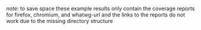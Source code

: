 *note:* to save space these example results only contain the coverage reports for firefox, chromium, and whatwg-url and the links to the reports do not work due to the missing directory structure
